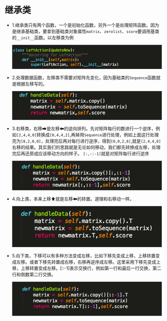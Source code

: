 # **继承类**

* 1.继承类只有两个函数，一个是初始化函数，另外一个是处理矩阵函数。因为是继承基础类，要拿到基础类对象属性`matrix`、`zerolist`、`score`要调用基类的`__init__`函数。以左移类为例

  ![](/assets/left_class.png)

* 2.处理数据函数，左移类不需要对矩阵先变化，因为基础类的`Sequence`函数就是根据左移写的。

  ![](/assets/left_h.png)

* 3.右移类，右移➡是左移⬅的逆向排列。先对矩阵每行的数进行一个逆序，例如`[2,4,4,0]`转换成`[0,4,4,2]`,再掉用`Sequence`进行处理，例如上面这行处理完为`[8,2,0,0]`，处理完后再对每行进行逆序，得到`[0,0,2,8]`,就是`[2,4,4,0]`右移的结果。其实我们的思路就是无论如何移动，我们都先转换成左移，处理完后再还原成应该移动方向的样子。 `[:,::-1]`就是对矩阵每行进行逆序

  ![](/assets/right_h.png)

* 4.向上类，本来上移⬆就是左移⬅的转置。道理和右移动一样。

  ![](/assets/up_h.png)

* 5.向下类，下移可以有多种方法变成左移，比如下移先变成上移，上移转置变成左移。或者下移先转置成右移，右移再逆序成左移。这里采用下移先变成上移，上移转置变成左移。\[::-1\]表示交换行，例如第一行和最后一行交换，第二行和倒数第二行交换。

  ![](/assets/down_h.png)


